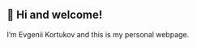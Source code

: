 ## 👋 Hi and welcome!

I’m Evgenii Kortukov and this is my personal webpage. 

<style>
  .footer-heading {
    display: none;
  }
</style>

